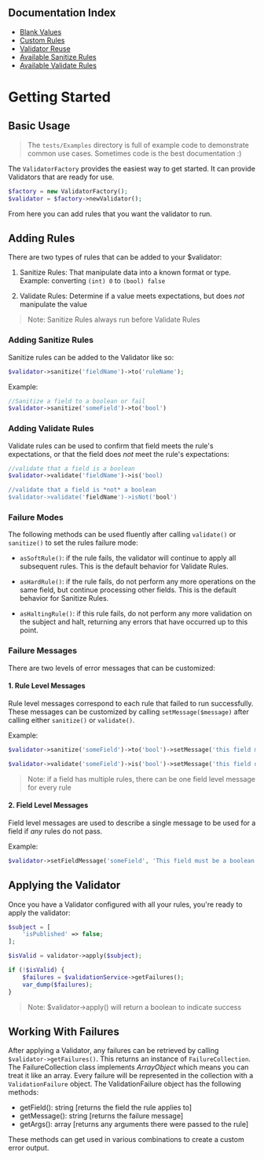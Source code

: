 ## Documentation Index

* [Blank Values](/docs/BlankValues.md)
* [Custom Rules](/docs/CustomRules.md)
* [Validator Reuse](/docs/ValidateReuse.md)
* [Available Sanitize Rules](/docs/SanitizeRules.md)
* [Available Validate Rules](/docs/ValidateRules.md)

# Getting Started

## Basic Usage

> The `tests/Examples` directory is full of example code to demonstrate common use cases. Sometimes code is the best documentation :)

The `ValidatorFactory` provides the easiest way to get started. It can provide Validators that are ready for use.

```php
$factory = new ValidatorFactory();
$validator = $factory->newValidator();
``` 

From here you can add rules that you want the validator to run.

## Adding Rules

There are two types of rules that can be added to your $validator:

1. Sanitize Rules: That manipulate data into a known format or type. Example: converting `(int) 0` to `(bool) false`

2. Validate Rules: Determine if a value meets expectations, but does _not_ manipulate the value

> Note: Sanitize Rules always run before Validate Rules

### Adding Sanitize Rules

Sanitize rules can be added to the Validator like so:

```php
$validator->sanitize('fieldName')->to('ruleName');
```

Example:

```php
//Sanitize a field to a boolean or fail
$validator->sanitize('someField')->to('bool')
```

### Adding Validate Rules

Validate rules can be used to confirm that field meets the rule's expectations, or that the field does _not_ meet the rule's expectations:

```php
//validate that a field is a boolean
$validator->validate('fieldName')->is('bool)

//validate that a field is *not* a boolean
$validator->validate('fieldName')->isNot('bool')
```

### Failure Modes

The following methods can be used fluently after calling `validate()` or `sanitize()` to set the rules failure mode:

* `asSoftRule()`: if the rule fails, the validator will continue to apply all subsequent rules. This is the default behavior for Validate Rules.

* `asHardRule()`: if the rule fails, do not perform any more operations on the same field, but continue processing other fields. This is the default behavior for Sanitize Rules.

* `asHaltingRule()`: if this rule fails, do not perform any more validation on the subject and halt, returning any errors that have occurred up to this point.

### Failure Messages

There are two levels of error messages that can be customized:

#### 1. Rule Level Messages
Rule level messages correspond to each rule that failed to run successfully. These messages can be customized by calling `setMessage($message)` after calling either `sanitize()` or `validate()`.

Example: 
```php
$validator->sanitize('someField')->to('bool')->setMessage('this field must be a type that can get converted to a boolean');

$validator->validate('someField')->is('bool')->setMessage('this field did not successfully validate as a strict boolean value');
```

> Note: if a field has multiple rules, there can be one field level message for every rule

#### 2. Field Level Messages

Field level messages are used to describe a single message to be used for a field if _any_ rules do not pass.

Example:
```php
$validator->setFieldMessage('someField', 'This field must be a boolean or a type that can be cast to a boolean');
```

## Applying the Validator

Once you have a Validator configured with all your rules, you're ready to apply the validator:

```php
$subject = [
    'isPublished' => false;
];

$isValid = validator->apply($subject);

if (!$isValid) {
    $failures = $validationService->getFailures();
    var_dump($failures);
}
```
> Note: $validator->apply() will return a boolean to indicate success

## Working With Failures

After applying a Validator, any failures can be retrieved by calling `$validator->getFailures()`. This returns an instance of `FailureCollection`. The FailureCollection class implements _ArrayObject_ which means you can treat it like an array. Every failure will be represented in the collection with a `ValidationFailure` object. The ValidationFailure object has the following methods:

* getField(): string [returns the field the rule applies to]
* getMessage(): string [returns the failure message]
* getArgs(): array [returns any arguments there were passed to the rule]

These methods can get used in various combinations to create a custom error output.
